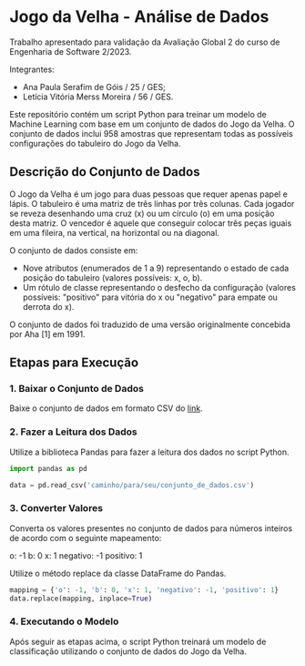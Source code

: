 # Jogo da Velha - Análise de Dados

Trabalho apresentado para validação da Avaliação Global 2 do curso de Engenharia de Software 2/2023.

Integrantes:

- Ana Paula Serafim de Góis / 25 / GES;
- Letícia Vitória Merss Moreira / 56 / GES.

Este repositório contém um script Python para treinar um modelo de Machine Learning com base em um conjunto de dados do Jogo da Velha. O conjunto de dados inclui 958 amostras que representam todas as possíveis configurações do tabuleiro do Jogo da Velha.

## Descrição do Conjunto de Dados

O Jogo da Velha é um jogo para duas pessoas que requer apenas papel e lápis. O tabuleiro é uma matriz de três linhas por três colunas. Cada jogador se reveza desenhando uma cruz (x) ou um círculo (o) em uma posição desta matriz. O vencedor é aquele que conseguir colocar três peças iguais em uma fileira, na vertical, na horizontal ou na diagonal.

O conjunto de dados consiste em:

- Nove atributos (enumerados de 1 a 9) representando o estado de cada posição do tabuleiro (valores possíveis: x, o, b).
- Um rótulo de classe representando o desfecho da configuração (valores possíveis: "positivo" para vitória do x ou "negativo" para empate ou derrota do x).

O conjunto de dados foi traduzido de uma versão originalmente concebida por Aha [1] em 1991.

## Etapas para Execução

### 1. Baixar o Conjunto de Dados

Baixe o conjunto de dados em formato CSV  do [link](https://raw.githubusercontent.com/marcelovca90-inatel/AG002/main/tic-tac-toe.csv).

### 2. Fazer a Leitura dos Dados

Utilize a biblioteca Pandas para fazer a leitura dos dados no script Python.

```python
import pandas as pd

data = pd.read_csv('caminho/para/seu/conjunto_de_dados.csv')
```
### 3. Converter Valores
Converta os valores presentes no conjunto de dados para números inteiros de acordo com o seguinte mapeamento:

o: -1
b: 0
x: 1
negativo: -1
positivo: 1

Utilize o método replace da classe DataFrame do Pandas.

```python
mapping = {'o': -1, 'b': 0, 'x': 1, 'negativo': -1, 'positivo': 1}
data.replace(mapping, inplace=True)
```

### 4. Executando o Modelo
Após seguir as etapas acima, o script Python treinará um modelo de classificação utilizando o conjunto de dados do Jogo da Velha.

